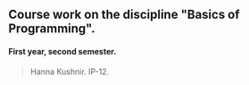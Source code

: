 ## Course work on the discipline "Basics of Programming".
#### First year, second semester.
> Hanna Kushnir. IP-12.
